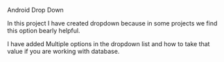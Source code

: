 Android Drop Down

In this project I have created dropdown because in some projects we find this option bearly helpful.

I have added Multiple options in the dropdown list and how to take that value if you are working with database.
